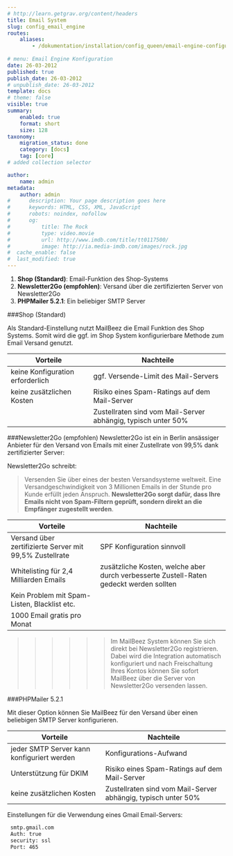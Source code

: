 ```yaml
---
# http://learn.getgrav.org/content/headers
title: Email System
slug: config_email_engine
routes:
    aliases:
        - /dokumentation/installation/config_queen/email-engine-configuration
        
# menu: Email Engine Konfiguration
date: 26-03-2012
published: true
publish_date: 26-03-2012
# unpublish_date: 26-03-2012
template: docs
# theme: false
visible: true
summary:
    enabled: true
    format: short
    size: 128
taxonomy:
    migration_status: done
    category: [docs]
    tag: [core]
# added collection selector

author:
    name: admin
metadata:
    author: admin
#      description: Your page description goes here
#      keywords: HTML, CSS, XML, JavaScript
#      robots: noindex, nofollow
#      og:
#          title: The Rock
#          type: video.movie
#          url: http://www.imdb.com/title/tt0117500/
#          image: http://ia.media-imdb.com/images/rock.jpg
#  cache_enable: false
#  last_modified: true
---
```




1. **Shop (Standard)**: Email-Funktion des Shop-Systems
1. **Newsletter2Go (empfohlen)**: Versand über die zertifizierten Server von Newsletter2Go
1. **PHPMailer 5.2.1**: Ein beliebiger SMTP Server

###Shop (Standard)

Als Standard-Einstellung nutzt MailBeez die Email Funktion des Shop Systems. Somit wird die ggf. im Shop System konfigurierbare Methode zum Email Versand genutzt.
 
| Vorteile                               | Nachteile 
|----------------------------------------|----------------------------------------------
| keine Konfiguration erforderlich       | ggf. Versende-Limit des Mail-Servers     
| keine zusätzlichen Kosten              | Risiko eines Spam-Ratings auf dem Mail-Server         
|                                        | Zustellraten sind vom Mail-Server abhängig, typisch unter 50%         



###Newsletter2Go (empfohlen)
Newsletter2Go ist ein in Berlin ansässiger Anbieter für den Versand von Emails mit einer Zustellrate von 99,5% dank zertifizierter Server:

Newsletter2Go schreibt:

>Versenden Sie über eines der besten Versandsysteme weltweit. Eine Versandgeschwindigkeit von 3 Millionen Emails in der Stunde pro Kunde erfüllt jeden Anspruch. **Newsletter2Go sorgt dafür, dass Ihre Emails nicht von Spam-Filtern geprüft, sondern direkt an die Empfänger zugestellt werden**.

 
| Vorteile                                                   | Nachteile 
|------------------------------------------------------------|----------------------------------------------
| Versand über zertifizierte Server mit 99,5% Zustellrate    | SPF Konfiguration sinnvoll
| Whitelisting für 2,4 Milliarden Emails                     | zusätzliche Kosten, welche aber durch verbesserte Zustell-Raten gedeckt werden sollten     
| Kein Problem mit Spam-Listen, Blacklist etc.               |  |
| 1000 Email gratis pro Monat                                |  |


>>>>>> Im MailBeez System können Sie sich direkt bei Newsletter2Go registrieren. Dabei wird die Integration automatisch konfiguriert und nach Freischaltung Ihres Kontos können Sie sofort MailBeez über die Server von Newsletter2Go versenden lassen.


###PHPMailer 5.2.1

Mit dieser Option können Sie MailBeez für den Versand über einen beliebigen SMTP Server konfigurieren.

| Vorteile                                    | Nachteile 
|---------------------------------------------|----------------------------------------------
| jeder SMTP Server kann konfiguriert werden  | Konfigurations-Aufwand
| Unterstützung für DKIM                      | Risiko eines Spam-Ratings auf dem Mail-Server    
| keine zusätzlichen Kosten                   | Zustellraten sind vom Mail-Server abhängig, typisch unter 50%  |



Einstellungen für die Verwendung eines Gmail Email-Servers:
```bash
 smtp.gmail.com  
 Auth: true  
 security: ssl  
 Port: 465
```




